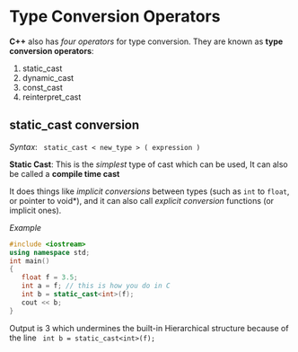 # Type Conversion Operators

**C++** also has *four operators* for type conversion. They are known as **type conversion operators**:

1. static_cast
2. dynamic_cast
3. const_cast
4. reinterpret_cast

## static_cast conversion

*Syntax*:
`  static_cast < new_type > ( expression )		`

**Static Cast**: This is the *simplest* type of cast which can be used, It can also be called a **compile time cast**

It does things like *implicit conversions* between types (such as `int` to `float`, or pointer to void*), and it can also call *explicit conversion* functions (or implicit ones).

*Example* 
 ```cpp
 #include <iostream>
using namespace std;
int main()
{
    float f = 3.5;
    int a = f; // this is how you do in C
    int b = static_cast<int>(f);
    cout << b;
}
```
Output is 3 which undermines the built-in Hierarchical structure because of the line ` int b = static_cast<int>(f);`





